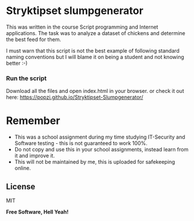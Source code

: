 # Stryktipset slumpgenerator

This was written in the course Script programming and Internet applications.
The task was to analyze a dataset of chickens and determine the best feed for them.


I must warn that this script is not the best example of following standard naming conventions but I will blame it on being a student and not knowing better :-)

### Run the script
Download all the files and open index.html in your browser.
or check it out here: https://popzi.github.io/Stryktipset-Slumpgenerator/

# Remember

  - This was a school assignment during my time studying IT-Security and Software testing - this is not guaranteed to work 100%.
  - Do not copy and use this in your school assignments, instead learn from it and improve it.
  - This will not be maintained by me, this is uploaded for safekeeping online.

License
----

MIT


**Free Software, Hell Yeah!**
